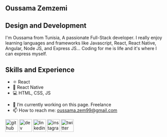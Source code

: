 ## Oussama Zemzemi

## Design and Development

I'm Oussama from Tunisia, A passionate Full-Stack developer. I really enjoy learning languages and frameworks like Javascript, React, React Native, Angular, Node JS, and Express JS... Coding for me is life and it's where I can express myself.

## Skills and Experience

* ⚛ React
* 📱 React Native
* 💻 HTML, CSS, JS

- 🔭 I’m currently working on this page. Freelance 
- 📫 How to reach me: oussama.zem99@gmail.com 


[<img src='https://cdn.jsdelivr.net/npm/simple-icons@3.0.1/icons/github.svg' alt='github' height='40'>](https://github.com/oussama-zemzemi)  [<img src='https://cdn.jsdelivr.net/npm/simple-icons@3.0.1/icons/dev-dot-to.svg' alt='dev' height='40'>](https://dev.to/oussamazemzemi)  [<img src='https://cdn.jsdelivr.net/npm/simple-icons@3.0.1/icons/linkedin.svg' alt='linkedin' height='40'>](https://www.linkedin.com/in/oussama-zemzemi-17085b197/)  [<img src='https://cdn.jsdelivr.net/npm/simple-icons@3.0.1/icons/instagram.svg' alt='instagram' height='40'>](https://www.instagram.com/iamoussema/)  [<img src='https://cdn.jsdelivr.net/npm/simple-icons@3.0.1/icons/twitter.svg' alt='twitter' height='40'>](https://twitter.com/sketchboyie2)  








